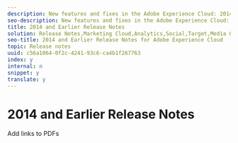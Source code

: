 ```yaml
---
description: New features and fixes in the Adobe Experience Cloud: 2014 and earlier.
seo-description: New features and fixes in the Adobe Experience Cloud: 2014 and earlier.
title: 2014 and Earlier Release Notes
solution: Release Notes,Marketing Cloud,Analytics,Social,Target,Media Optimizer
seo-title: 2014 and Earlier Release Notes for Adobe Experience Cloud
topic: Release notes
uuid: c56a1064-0f2c-4241-93c6-ca4b1f267763
index: y
internal: n
snippet: y
translate: y
---
```


# 2014 and Earlier Release Notes

Add links to PDFs

<!-- How do we handle localized PDFs? Separate links in this article in language sections? -->
